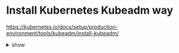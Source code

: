 # Install Kubernetes Kubeadm way

https://kubernetes.io/docs/setup/production-environment/tools/kubeadm/install-kubeadm/

<details><summary>show</summary>
<p>
  
```bash
# Create VM's for master and workder nodes.

set net.bridge.bridge-nf-call-iptables to 1

cat <<EOF | sudo tee /etc/modules-load.d/k8s.conf
br_netfilter
EOF

cat <<EOF | sudo tee /etc/sysctl.d/k8s.conf
net.bridge.bridge-nf-call-ip6tables = 1
net.bridge.bridge-nf-call-iptables = 1
EOF

sudo sysctl --system
# Install container runtime if not installed.
# Install kubeadm, kubectl and kubelet on all nodes

sudo apt-get update
sudo apt-get install -y apt-transport-https ca-certificates curl

sudo mkdir -m 755 /etc/apt/keyrings

curl -fsSL https://pkgs.k8s.io/core:/stable:/v1.27/deb/Release.key | sudo gpg --dearmor -o /etc/apt/keyrings/kubernetes-apt-keyring.gpg

echo 'deb [signed-by=/etc/apt/keyrings/kubernetes-apt-keyring.gpg] https://pkgs.k8s.io/core:/stable:/v1.27/deb/ /' | sudo tee /etc/apt/sources.list.d/kubernetes.list

sudo apt-get update

# To see the new version labels
sudo apt-cache madison kubeadm

sudo apt-get install -y kubelet=1.27.0-2.1 kubeadm=1.27.0-2.1 kubectl=1.27.0-2.1

sudo apt-mark hold kubelet kubeadm kubectl
```

</p>
</details>

